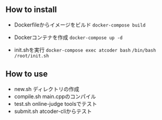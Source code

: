 ## How to install
- Dockerfileからイメージをビルド
`docker-compose build`

- Dockerコンテナを作成
`docker-compose up -d`

- init.shを実行
`docker-compose exec atcoder bash`
`/bin/bash /root/init.sh`

## How to use
- new.sh ディレクトリの作成
- compile.sh main.cppのコンパイル
- test.sh online-judge toolsでテスト
- submit.sh atcoder-cliからテスト